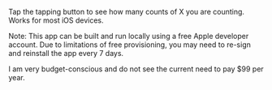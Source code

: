 Tap the tapping button to see how many counts of X you are counting.
Works for most iOS devices.

Note: This app can be built and run locally using a free Apple developer account. 
Due to limitations of free provisioning, you may need to re-sign and reinstall the app every 7 days.

I am very budget-conscious and do not see the current need to pay $99 per year.
